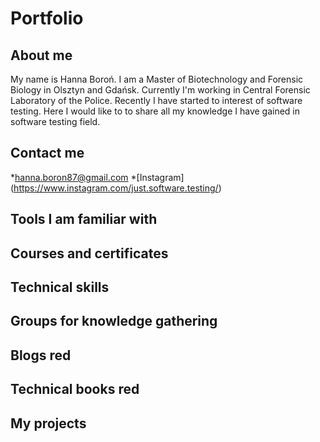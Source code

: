 # Portfolio

## About me
My name is Hanna Boroń. I am a Master of Biotechnology and Forensic Biology in Olsztyn and Gdańsk. Currently I'm working in Central Forensic Laboratory of the Police. Recently I have started to interest of software testing. Here I would like to to share all my knowledge I have gained in software testing field.

## Contact me
*hanna.boron87@gmail.com
*[Instagram] (https://www.instagram.com/just.software.testing/)

## Tools I am familiar with

## Courses and certificates

## Technical skills

## Groups for knowledge gathering

## Blogs red

## Technical books red

## My projects
